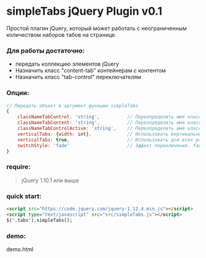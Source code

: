 simpleTabs jQuery Plugin v0.1
=============================

Простой плагин jQuery, который может работать с неограниченным количеством
наборов табов на странице.
### Для работы достаточно:
- передать коллекцию элементов jQuery
- Назначить класс "content-tab" контейнерам с контентом
- Назначить класс "tab-control" переключателям

### Опции:
```javascript
// Передать объект в аргумент функции simpleTabs
{
    classNameTabControl: 'string',          // Переопределить имя класса по умолчанию для переключателей
    classNameTabContent: 'string',          // Переопределить имя класса по умолчанию для контента табов
    classNameTabControlActive: 'string',    // Переопределить имя класса по умолчанию для активного переключателя
    verticalTabs: {width: int},             // Использовать вертикальные табы на ширине экрана до указанного
    verticalTabs: true,                     // Использовать для всех разрешений
    switchStyle: 'fade'                     // Эффект переключения. fade|slide
}
```
### require:
> jQuery 1.10.1 или выше

### quick start:
```html
<script src="https://code.jquery.com/jquery-1.12.4.min.js"></script>
<script type="text/javascript" src="src/simpleTabs.js"></script>
$('.tabs').simpleTabs();
```

### demo:
demo.html


